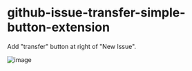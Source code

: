 # github-issue-transfer-simple-button-extension

Add "transfer" button at right of "New Issue".

![image](https://user-images.githubusercontent.com/3108110/81477510-14600780-9253-11ea-831b-72cd7059f586.png)

